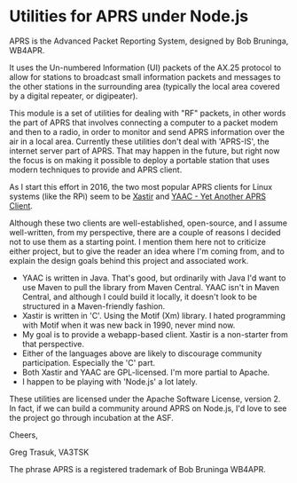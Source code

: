 # Utilities for APRS under Node.js

APRS is the Advanced Packet Reporting System, designed by Bob Bruninga, WB4APR.

It uses the Un-numbered Information (UI) packets of the AX.25 protocol to allow
for stations to broadcast small information packets and messages to the other
stations in the surrounding area (typically the local area covered by a digital
repeater, or digipeater).

This module is a set of utilities for dealing with "RF" packets, in other words
the part of APRS that involves connecting a computer to a packet modem and 
then to a radio, in order to monitor and send APRS information over the air
in a local area.  Currently these utilities don't deal with 'APRS-IS',
the internet server part of APRS.  That may happen in the future, but right now
the focus is on making it possible to deploy a portable station that uses
modern techniques to provide and APRS client.

As I start this effort in 2016, the two most popular APRS clients for Linux
systems (like the RPi) seem to be [Xastir](https://xastir.org) and
[YAAC - Yet Another APRS Client](http://ka2ddo.org/ka2ddo/YAAC.html).

Although these two clients are well-established, open-source, and I assume well-written,
from my perspective, there are a couple of reasons I decided not to use them 
as a starting point.  I mention them here not to criticize either project, but
to give the reader an idea where I'm coming from, and to explain the design 
goals behind this project and associated work.

* YAAC is written in Java.  That's good, but ordinarily with Java I'd want
to use Maven to pull the library from Maven Central.  YAAC isn't in Maven
Central, and although I could build it locally, it doesn't look to be
structured in a Maven-friendly fashion.
* Xastir is written in 'C'.  Using the Motif (Xm) library.  I hated programming with Motif when
it was new back in 1990, never mind now.
* My goal is to provide a webapp-based client.  Xastir is a non-starter from 
that perspective.
* Either of the languages above are likely to discourage community
participation.  Especially the 'C' part.
* Both Xastir and YAAC are GPL-licensed.  I'm more partial to Apache.
* I happen to be playing with 'Node.js' a lot lately.

These utilities are licensed under the Apache Software License, version 2.
In fact, if we can build a community around APRS on Node.js, I'd love to see
the project go through incubation at the ASF.

Cheers,

Greg Trasuk, VA3TSK

The phrase APRS is a registered trademark of Bob Bruninga WB4APR.
